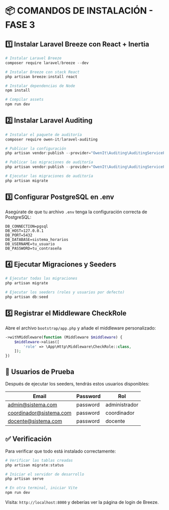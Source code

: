 # 📦 COMANDOS DE INSTALACIÓN - FASE 3

## 1️⃣ Instalar Laravel Breeze con React + Inertia

```powershell
# Instalar Laravel Breeze
composer require laravel/breeze --dev

# Instalar Breeze con stack React
php artisan breeze:install react

# Instalar dependencias de Node
npm install

# Compilar assets
npm run dev
```

## 2️⃣ Instalar Laravel Auditing

```powershell
# Instalar el paquete de auditoría
composer require owen-it/laravel-auditing

# Publicar la configuración
php artisan vendor:publish --provider="OwenIt\Auditing\AuditingServiceProvider" --tag="config"

# Publicar las migraciones de auditoría
php artisan vendor:publish --provider="OwenIt\Auditing\AuditingServiceProvider" --tag="migrations"

# Ejecutar las migraciones de auditoría
php artisan migrate
```

## 3️⃣ Configurar PostgreSQL en .env

Asegúrate de que tu archivo `.env` tenga la configuración correcta de PostgreSQL:

```env
DB_CONNECTION=pgsql
DB_HOST=127.0.0.1
DB_PORT=5432
DB_DATABASE=sistema_horarios
DB_USERNAME=tu_usuario
DB_PASSWORD=tu_contraseña
```

## 4️⃣ Ejecutar Migraciones y Seeders

```powershell
# Ejecutar todas las migraciones
php artisan migrate

# Ejecutar los seeders (roles y usuarios por defecto)
php artisan db:seed
```

## 5️⃣ Registrar el Middleware CheckRole

Abre el archivo `bootstrap/app.php` y añade el middleware personalizado:

```php
->withMiddleware(function (Middleware $middleware) {
    $middleware->alias([
        'role' => \App\Http\Middleware\CheckRole::class,
    ]);
})
```

## 🎯 Usuarios de Prueba

Después de ejecutar los seeders, tendrás estos usuarios disponibles:

| Email | Password | Rol |
|-------|----------|-----|
| admin@sistema.com | password | administrador |
| coordinador@sistema.com | password | coordinador |
| docente@sistema.com | password | docente |

## ✅ Verificación

Para verificar que todo está instalado correctamente:

```powershell
# Verificar las tablas creadas
php artisan migrate:status

# Iniciar el servidor de desarrollo
php artisan serve

# En otra terminal, iniciar Vite
npm run dev
```

Visita: `http://localhost:8000` y deberías ver la página de login de Breeze.
